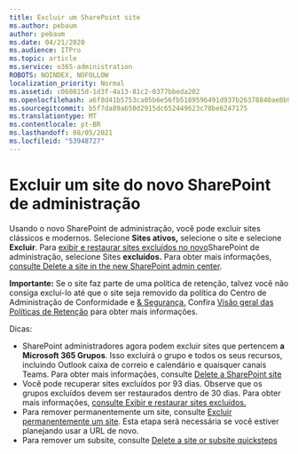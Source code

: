 ```yaml
---
title: Excluir um SharePoint site
ms.author: pebaum
author: pebaum
ms.date: 04/21/2020
ms.audience: ITPro
ms.topic: article
ms.service: o365-administration
ROBOTS: NOINDEX, NOFOLLOW
localization_priority: Normal
ms.assetid: c060815d-1d3f-4a13-81c2-0377bbeda202
ms.openlocfilehash: a6f8d41b5753ca05b6e56fb5189596491d937b26378840ae8b9cbc8d74afb042
ms.sourcegitcommit: b5f7da89a650d2915dc652449623c78be6247175
ms.translationtype: MT
ms.contentlocale: pt-BR
ms.lasthandoff: 08/05/2021
ms.locfileid: "53948727"
---
```

# <a name="delete-a-site-from-the-new-sharepoint-admin-center"></a>Excluir um site do novo SharePoint de administração

Usando o novo SharePoint de administração, você pode excluir sites clássicos e modernos. Selecione **Sites ativos,** selecione o site e selecione **Excluir**. Para [exibir e restaurar sites excluídos no novo](https://docs.microsoft.com/sharepoint/view-and-restore-deleted-sites-in-new-admin-center)SharePoint de administração, selecione Sites **excluídos.** Para obter mais informações, [consulte Delete a site in the new SharePoint admin center](https://docs.microsoft.com/sharepoint/delete-site-collection#delete-a-site-in-the-new-sharepoint-admin-center).

**Importante:** Se o site faz parte de uma política de retenção, talvez você não consiga excluí-lo até que o site seja removido da política do Centro de Administração de Conformidade e [ &amp; Segurança.](https://protection.office.com/?rfr=AdminCenter#/homepage) Confira [Visão geral das Políticas de Retenção](https://docs.microsoft.com/microsoft-365/compliance/retention-policies) para obter mais informações. 

Dicas:
- SharePoint administradores agora podem excluir sites que pertencem **a Microsoft 365 Grupos**. Isso excluirá o grupo e todos os seus recursos, incluindo Outlook caixa de correio e calendário e quaisquer canais Teams. Para obter mais informações, consulte [Delete a SharePoint site](https://docs.microsoft.com/sharepoint/manage-sites-in-new-admin-center#delete-a-site)
- Você pode recuperar sites excluídos por 93 dias. Observe que os grupos excluídos devem ser restaurados dentro de 30 dias. Para obter mais informações, [consulte Exibir e restaurar sites excluídos.](https://docs.microsoft.com/sharepoint/view-and-restore-deleted-sites-in-new-admin-center)
- Para remover permanentemente um site, consulte [Excluir permanentemente um site](https://docs.microsoft.com/sharepoint/delete-site-collection#permanently-delete-a-site). Esta etapa será necessária se você estiver planejando usar a URL de novo. 
- Para remover um subsite, consulte [Delete a site or subsite quicksteps](https://support.office.com/article/Delete-a-SharePoint-site-or-subsite-bc37b743-0cef-475e-9a8c-8fc4d40179fb#__bkmkshortcut)
